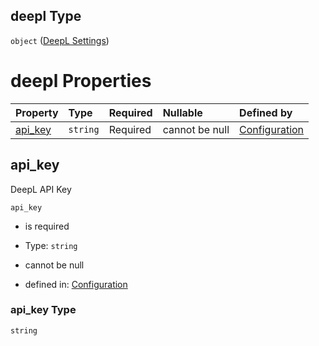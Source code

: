 ## deepl Type

`object` ([DeepL Settings](conf-properties-deepl-settings.md))

# deepl Properties

| Property             | Type     | Required | Nullable       | Defined by                                                                                                             |
| :------------------- | :------- | :------- | :------------- | :--------------------------------------------------------------------------------------------------------------------- |
| [api\_key](#api_key) | `string` | Required | cannot be null | [Configuration](conf-properties-deepl-settings-properties-api_key.md "undefined#/properties/deepl/properties/api_key") |

## api\_key

DeepL API Key

`api_key`

*   is required

*   Type: `string`

*   cannot be null

*   defined in: [Configuration](conf-properties-deepl-settings-properties-api_key.md "undefined#/properties/deepl/properties/api_key")

### api\_key Type

`string`
